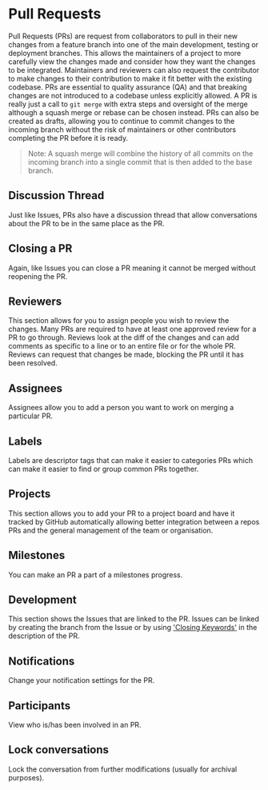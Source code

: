 # Pull Requests

Pull Requests (PRs) are request from collaborators to pull in their new changes from a feature branch into one of the main development, testing or deployment branches. This allows the maintainers of a project to more carefully view the changes made and consider how they want the changes to be integrated. Maintainers and reviewers can also request the contributor to make changes to their contribution to make it fit better with the existing codebase. PRs are essential to quality assurance (QA) and that breaking changes are not introduced to a codebase unless explicitly allowed. A PR is really just a call to `git merge` with extra steps and oversight of the merge although a squash merge or rebase can be chosen instead. PRs can also be created as drafts, allowing you to continue to commit changes to the incoming branch without the risk of maintainers or other contributors completing the PR before it is ready.

> Note: A squash merge will combine the history of all commits on the incoming branch into a single commit that is then added to the base branch.

## Discussion Thread

Just like Issues, PRs also have a discussion thread that allow conversations about the PR to be in the same place as the PR.

## Closing a PR

Again, like Issues you can close a PR meaning it cannot be merged without reopening the PR.

## Reviewers

This section allows for you to assign people you wish to review the changes. Many PRs are required to have at least one approved review for a PR to go through. Reviews look at the diff of the changes and can add comments as specific to a line or to an entire file or for the whole PR. Reviews can request that changes be made, blocking the PR until it has been resolved.

## Assignees

Assignees allow you to add a person you want to work on merging a particular PR.

## Labels

Labels are descriptor tags that can make it easier to categories PRs which can make it easier to find or group common PRs together.

## Projects

This section allows you to add your PR to a project board and have it tracked by GitHub automatically allowing better integration between a repos PRs and the general management of the team or organisation.

## Milestones

You can make an PR a part of a milestones progress.

## Development

This section shows the Issues that are linked to the PR. Issues can be linked by creating the branch from the Issue or by using ['Closing Keywords'](https://docs.github.com/en/Issues/tracking-your-work-with-Issues/linking-a-pull-request-to-an-Issue) in the description of the PR.

## Notifications

Change your notification settings for the PR.

## Participants

View who is/has been involved in an PR.

## Lock conversations

Lock the conversation from further modifications (usually for archival purposes).
